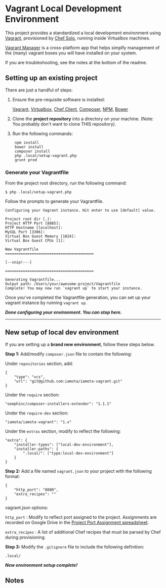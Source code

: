 # Vagrant Local Development Environment

This project provides a standardized a local development environment using [Vagrant](http://vagrantup.com), provisioned by [Chef Solo](vagrantup.com/docs/provisioning/chef_solo.html), running inside Virtualbox machines.

[Vagrant Manager](http://vagrantmanager.com/) is a cross-platform app that helps simplfy management of the (many) vagrant boxes you will have installed on your system.

If you are troubleshooting, see the notes at the bottom of the readme.

## Setting up an existing project

There are just a handful of steps:

1. Ensure the pre-requisite software is installed: 
   
   [Vagrant](https://www.vagrantup.com/downloads.html), [Virtualbox](https://www.virtualbox.org/wiki/Downloads), [Chef Client](https://downloads.chef.io), [Composer](https://getcomposer.org), [NPM](https://nodejs.org/en/download/), [Bower](https://bower.io)

2. Clone the **project repository** into a directory on your machine. (Note: You probably don't want to clone THIS repository).

3. Run the following commands:

        npm install
        bower install
        composer install
        php .local/setup-vagrant.php
        grunt prod

### Generate your Vagrantfile

From the project root directory, run the following command:

    $ php .local/setup-vagrant.php

Follow the prompts to generate your Vagrantfile.

	Configuring your Vagrant instance. Hit enter to use [default] value.

	Project root dir [.]:
	Project HTTP Port [8085]:
	HTTP Hostname [localhost]:
	MySQL Port [3306]:
	Virtual Box Guest Memory [1024]:
	Virtual Box Guest CPUs [1]:

	New Vagrantfile
	========================================

	[--snip!---]

	========================================

	Generating Vagrantfile...
	Output path: /Users/your/awesome-project/Vagrantfile
	Complete! You may now run `vagrant up` to start your instance.

Once you've completed the Vagrantfile generation, you can set up your vagrant instance by running `vagrant up`.

***Done configuring your environment. You can stop here.***

----

## New setup of local dev environment

If you are setting up a **brand new environment**, follow these steps below. 

**Step 1:** Add/modify `composer.json` file to contain the following:

Under `repositories` section, add:

    {
        "type": "vcs",
        "url": "git@github.com:iamota/iamota-vagrant.git"
    }

Under the `require` section:

    "oomphinc/composer-installers-extender": "1.1.1"

Under the `require-dev` section:

    "iamota/iamota-vagrant": "1.x"

Under the `extras` section, modify to reflect the following:

    "extra": {
        "installer-types": ["local-dev-environment"],
        "installer-paths": {
            ".local/": ["type:local-dev-environment"]
        }
    }

**Step 2:** Add a file named `vagrant.json` to your project with the following format:

    {
	    "http_port": "8080",
	    "extra_recipes": ""
    }

vagrant.json options:

`http_port` : Modify to reflect port assigned to the project. Assignments are recorded on Google Drive in the [Project Port Assignment spreadsheet](https://docs.google.com/a/iamota.com/spreadsheets/d/1pFm1RVFnsfQsNyC2YpmfQZtubdgDO7mOfymduogZDRA/edit?usp=sharing).

`extra_recipes` : A list of additional Chef recipes that must be parsed by Chef during provisioning.

**Step 3:** Modify the `.gitignore` file to include the following definition:

    .local/

***New environment setup complete!***


## Notes




